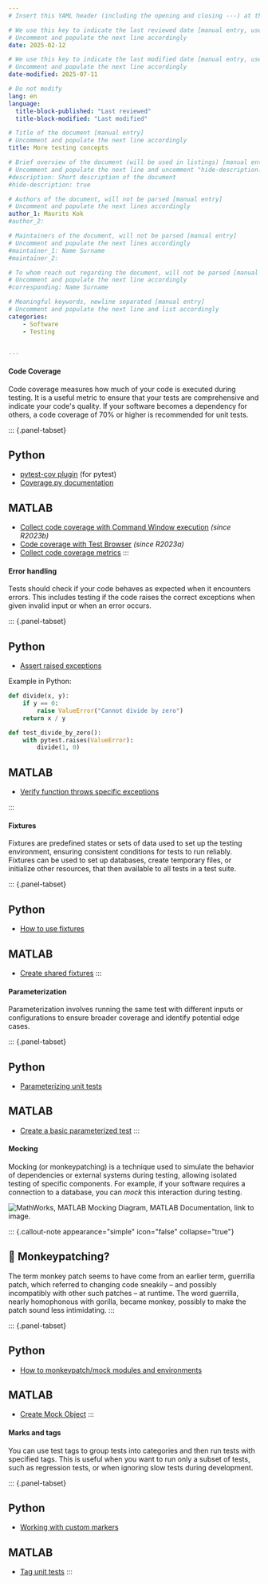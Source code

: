 ```yaml
---
# Insert this YAML header (including the opening and closing ---) at the beginning of the document and fill it out accordingly

# We use this key to indicate the last reviewed date [manual entry, use YYYY-MM-DD]
# Uncomment and populate the next line accordingly
date: 2025-02-12

# We use this key to indicate the last modified date [manual entry, use YYYY-MM-DD]
# Uncomment and populate the next line accordingly
date-modified: 2025-07-11

# Do not modify
lang: en
language: 
  title-block-published: "Last reviewed"
  title-block-modified: "Last modified"

# Title of the document [manual entry]
# Uncomment and populate the next line accordingly
title: More testing concepts

# Brief overview of the document (will be used in listings) [manual entry]
# Uncomment and populate the next line and uncomment "hide-description: true".
#description: Short description of the document
#hide-description: true

# Authors of the document, will not be parsed [manual entry]
# Uncomment and populate the next lines accordingly
author_1: Maurits Kok
#author_2:

# Maintainers of the document, will not be parsed [manual entry]
# Uncomment and populate the next lines accordingly
#maintainer_1: Name Surname
#maintainer_2:

# To whom reach out regarding the document, will not be parsed [manual entry]
# Uncomment and populate the next line accordingly
#corresponding: Name Surname

# Meaningful keywords, newline separated [manual entry]
# Uncomment and populate the next line and list accordingly
categories: 
    - Software
    - Testing


---
```


#### **Code Coverage**
Code coverage measures how much of your code is executed during testing. It is a useful metric to ensure that your tests are comprehensive and indicate your code's quality. If your software becomes a dependency for others, a code coverage of 70% or higher is recommended for unit tests.

::: {.panel-tabset}
## Python
- [pytest-cov plugin](https://pypi.org/project/pytest-cov/) (for pytest)
- [Coverage.py documentation](https://coverage.readthedocs.io/en/latest/)

## MATLAB
- [Collect code coverage with Command Window execution](https://nl.mathworks.com/help/matlab/ref/runtests.html#d126e1481788) *(since R2023b)*
- [Code coverage with Test Browser](https://nl.mathworks.com/help/matlab/ref/testbrowser-app.html#:~:text=Generate%20Code%20Coverage%20Report) *(since R2023a)*
- [Collect code coverage metrics](https://nl.mathworks.com/help/matlab/matlab_prog/collect-statement-and-function-coverage-metrics-for-matlab-source-code.html)
:::

#### **Error handling**
Tests should check if your code behaves as expected when it encounters errors. This includes testing if the code raises the correct exceptions when given invalid input or when an error occurs.

::: {.panel-tabset}
## Python
- [Assert raised exceptions](https://docs.pytest.org/en/stable/how-to/assert.html#assertraises)

Example in Python:
```python
def divide(x, y):
    if y == 0:
        raise ValueError("Cannot divide by zero")
    return x / y

def test_divide_by_zero():
    with pytest.raises(ValueError):
        divide(1, 0)
```

## MATLAB
- [Verify function throws specific exceptions](https://nl.mathworks.com/help/matlab/ref/matlab.unittest.qualifications.verifiable.verifyerror.html)

:::

#### **Fixtures** 
Fixtures are predefined states or sets of data used to set up the testing environment, ensuring consistent conditions for tests to run reliably. Fixtures can be used to set up databases, create temporary files, or initialize other resources, that then available to all tests in a test suite.

::: {.panel-tabset}
## Python
- [How to use fixtures](https://docs.pytest.org/en/7.1.x/how-to/fixtures.html)

## MATLAB
- [Create shared fixtures](https://mathworks.com/help/matlab/matlab_prog/write-test-using-shared-fixtures.html)
::: 
    
#### **Parameterization**
Parameterization involves running the same test with different inputs or configurations to ensure broader coverage and identify potential edge cases. 
    
::: {.panel-tabset}
## Python
- [Parameterizing unit tests](https://carpentries-incubator.github.io/python-intermediate-development/22-scaling-up-unit-testing.html#parameterising-our-unit-tests)

## MATLAB
- [Create a basic parameterized test](https://nl.mathworks.com/help/matlab/matlab_prog/create-basic-parameterized-test.html)
::: 

#### **Mocking**
Mocking (or monkeypatching) is a technique used to simulate the behavior of dependencies or external systems during testing, allowing isolated testing of specific components. For example, if your software requires a connection to a database, you can *mock* this interaction during testing.

![MathWorks, MATLAB Mocking Diagram, MATLAB Documentation, [link to image.](https://nl.mathworks.com/help/matlab/matlab_prog/create-mock-object.html)](https://nl.mathworks.com/help/matlab/mocking_overview.png)

::: {.callout-note appearance="simple" icon="false" collapse="true"} 
## 🐒 Monkeypatching?
The term monkey patch seems to have come from an earlier term, guerrilla patch, which referred to changing code sneakily – and possibly incompatibly with other such patches – at runtime. The word guerrilla, nearly homophonous with gorilla, became monkey, possibly to make the patch sound less intimidating.
:::

::: {.panel-tabset}
## Python
- [How to monkeypatch/mock modules and environments](https://docs.pytest.org/en/latest/how-to/monkeypatch.html)

## MATLAB
- [Create Mock Object](https://nl.mathworks.com/help/matlab/matlab_prog/create-mock-object.html) 
:::

#### **Marks and tags**
You can use test tags to group tests into categories and then run tests with specified tags. This is useful when you want to run only a subset of tests, such as regression tests, or when ignoring slow tests during development. 

::: {.panel-tabset}
## Python
- [Working with custom markers](https://docs.pytest.org/en/7.1.x/example/markers.html)

## MATLAB
- [Tag unit tests](https://nl.mathworks.com/help/matlab/matlab_prog/tag-unit-tests.html)
:::
